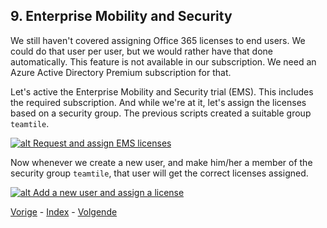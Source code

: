 ## 9. Enterprise Mobility and Security

We still haven't covered assigning Office 365 licenses to end users. We could do that user per user, but we would rather have that done automatically. This feature is not available in our subscription. We need an Azure Active Directory Premium subscription for that.

Let's active the Enterprise Mobility and Security trial (EMS). This includes the required subscription. And while we're at it, let's assign the licenses based on a security group. The previous scripts created a suitable group `teamtile`.

[![alt Request and assign EMS licenses](https://i.ytimg.com/vi/alpZcpGKH4c/sddefault.jpg)](https://youtu.be/alpZcpGKH4c)

Now whenever we create a new user, and make him/her a member of the security group `teamtile`, that user will get the correct licenses assigned.

[![alt Add a new user and assign a license](https://i.ytimg.com/vi/MaGXI6Xm39Q/sddefault.jpg)](https://youtu.be/MaGXI6Xm39Q)

[Vorige](./8.LinkAzureSubscription.md) - [Index](./index.md) - [Volgende](./10.Branding.md)